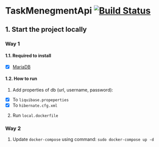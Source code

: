 # TaskMenegmentApi [![Build Status](https://travis-ci.com/taraskovaliv/TaskMenegmentApi.svg?branch=master)](https://travis-ci.com/taraskovaliv/TaskMenegmentApi)

## 1. Start the project locally
### Way 1   
#### 1.1. Required to install
- [x] [MariaDB](https://mariadb.org/download/) 
#### 1.2. How to run
1. Add properties of db (url, username, password):
- [x] To `liquibase.propeperties`
- [x] To `hibernate.cfg.xml`
2. Run `local.dockerfile`
### Way 2
1. Update `docker-compose` using command: `sudo docker-compose up -d`
